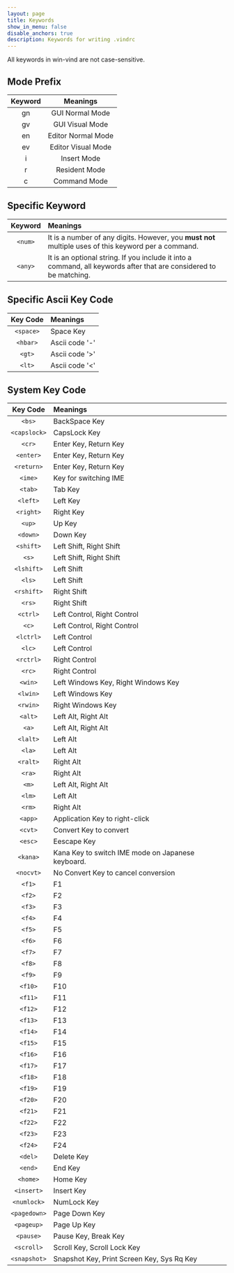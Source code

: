 ```yaml
---
layout: page
title: Keywords
show_in_menu: false
disable_anchors: true
description: Keywords for writing .vindrc
---
```

All keywords in win-vind are not case-sensitive.  

## Mode Prefix

|Keyword|Meanings|
|:---:|:---:|
|gn|GUI Normal Mode|
|gv|GUI Visual Mode|
|en|Editor Normal Mode|
|ev|Editor Visual Mode|
|i|Insert Mode|
|r|Resident Mode|
|c|Command Mode|

## Specific Keyword  

|Keyword|Meanings|
|:---:|:---|
|`<num>`|It is a number of any digits. However, you **must not** multiple uses of this keyword per a command.|
|`<any>`|It is an optional string. If you include it into a command, all keywords after that are considered to be matching.|


## Specific Ascii Key Code  

|Key Code|Meanings|
|:---:|:---|
|`<space>`|Space Key|
|`<hbar>`|Ascii code '-'|
|`<gt>`|Ascii code '&gt;'|
|`<lt>`|Ascii code '&lt;'|

 
## System Key Code  

|Key Code|Meanings|
|:---:|:---|
|`<bs>`|BackSpace Key|
|`<capslock>`|CapsLock Key|
|`<cr>`|Enter Key, Return Key|
|`<enter>`|Enter Key, Return Key|
|`<return>`|Enter Key, Return Key|
|`<ime>`|Key for switching IME|
|`<tab>`|Tab Key|
|`<left>`|Left Key|
|`<right>`|Right Key|
|`<up>`|Up Key|
|`<down>`|Down Key|
|`<shift>`|Left Shift, Right Shift|
|`<s>`|Left Shift, Right Shift|
|`<lshift>`|Left Shift|
|`<ls>`|Left Shift|
|`<rshift>`|Right Shift|
|`<rs>`|Right Shift|
|`<ctrl>`|Left Control, Right Control|
|`<c>`|Left Control, Right Control|
|`<lctrl>`|Left Control|
|`<lc>`|Left Control|
|`<rctrl>`|Right Control|
|`<rc>`|Right Control|
|`<win>`|Left Windows Key, Right Windows Key|
|`<lwin>`|Left Windows Key|
|`<rwin>`|Right Windows Key|
|`<alt>`|Left Alt, Right Alt|
|`<a>`|Left Alt, Right Alt|
|`<lalt>`|Left Alt|
|`<la>`|Left Alt|
|`<ralt>`|Right Alt|
|`<ra>`|Right Alt|
|`<m>`|Left Alt, Right Alt|
|`<lm>`|Left Alt|
|`<rm>`|Right Alt|
|`<app>`|Application Key to right-click|
|`<cvt>`|Convert Key to convert|
|`<esc>`|Eescape Key|
|`<kana>`|Kana Key to switch IME mode on Japanese keyboard.|
|`<nocvt>`|No Convert Key to cancel conversion|
|`<f1>`|F1|
|`<f2>`|F2|
|`<f3>`|F3|
|`<f4>`|F4|
|`<f5>`|F5|
|`<f6>`|F6|
|`<f7>`|F7|
|`<f8>`|F8|
|`<f9>`|F9|
|`<f10>`|F10|
|`<f11>`|F11|
|`<f12>`|F12|
|`<f13>`|F13|
|`<f14>`|F14|
|`<f15>`|F15|
|`<f16>`|F16|
|`<f17>`|F17|
|`<f18>`|F18|
|`<f19>`|F19|
|`<f20>`|F20|
|`<f21>`|F21|
|`<f22>`|F22|
|`<f23>`|F23|
|`<f24>`|F24|
|`<del>`|Delete Key|
|`<end>`|End Key|
|`<home>`|Home Key|
|`<insert>`|Insert Key|
|`<numlock>`|NumLock Key|
|`<pagedown>`|Page Down Key|
|`<pageup>`|Page Up Key|
|`<pause>`|Pause Key, Break Key|
|`<scroll>`|Scroll Key, Scroll Lock Key|
|`<snapshot>`|Snapshot Key, Print Screen Key, Sys Rq Key|

